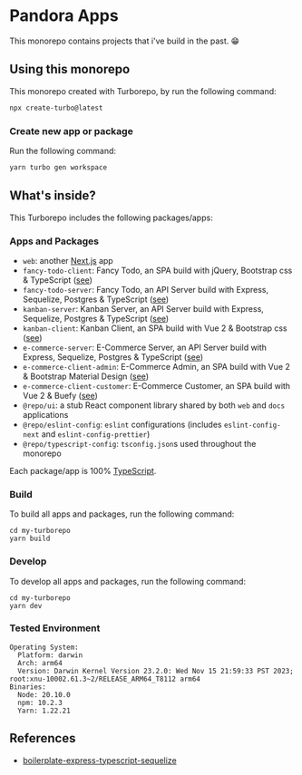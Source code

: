 # Pandora Apps

This monorepo contains projects that i've build in the past. 😁

## Using this monorepo

This monorepo created with Turborepo, by run the following command:

```sh
npx create-turbo@latest
```

### Create new app or package

Run the following command:
```sh
yarn turbo gen workspace
```

## What's inside?

This Turborepo includes the following packages/apps:

### Apps and Packages

- `web`: another [Next.js](https://nextjs.org/) app
- `fancy-todo-client`: Fancy Todo, an SPA build with jQuery, Bootstrap css & TypeScript ([see](https://github.com/<REPO>/apps/fancy-todo-client/README.md))
- `fancy-todo-server`: Fancy Todo, an API Server build with Express, Sequelize, Postgres & TypeScript ([see](https://github.com/<REPO>/apps/fancy-todo-server/README.md))
- `kanban-server`: Kanban Server, an API Server build with Express, Sequelize, Postgres & TypeScript ([see](https://github.com/<REPO>/apps/kanban-server/README.md))
- `kanban-client`: Kanban Client, an SPA build with Vue 2 & Bootstrap css ([see](https://github.com/<REPO>/apps/kanban-client/README.md))
- `e-commerce-server`: E-Commerce Server, an API Server build with Express, Sequelize, Postgres & TypeScript ([see](https://github.com/<REPO>/apps/ecommerce-server/README.md))
- `e-commerce-client-admin`: E-Commerce Admin, an SPA build with Vue 2 & Bootstrap Material Design ([see](https://github.com/<REPO>/apps/ecommerce-client-admin/README.md))
- `e-commerce-client-customer`: E-Commerce Customer, an SPA build with Vue 2 & Buefy ([see](https://github.com/<REPO>/apps/ecommerce-client-customer/README.md))
- `@repo/ui`: a stub React component library shared by both `web` and `docs` applications
- `@repo/eslint-config`: `eslint` configurations (includes `eslint-config-next` and `eslint-config-prettier`)
- `@repo/typescript-config`: `tsconfig.json`s used throughout the monorepo

Each package/app is 100% [TypeScript](https://www.typescriptlang.org/).

### Build

To build all apps and packages, run the following command:

```
cd my-turborepo
yarn build
```

### Develop

To develop all apps and packages, run the following command:

```
cd my-turborepo
yarn dev
```

### Tested Environment
```
Operating System:
  Platform: darwin
  Arch: arm64
  Version: Darwin Kernel Version 23.2.0: Wed Nov 15 21:59:33 PST 2023; root:xnu-10002.61.3~2/RELEASE_ARM64_T8112 arm64
Binaries:
  Node: 20.10.0
  npm: 10.2.3
  Yarn: 1.22.21
```

## References
- [boilerplate-express-typescript-sequelize](https://github.com/RobbeCl/boilerplate-express-typescript-sequelize)
